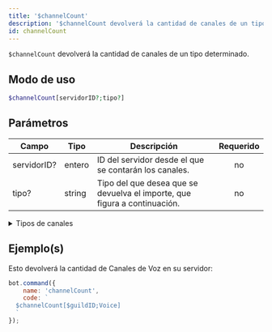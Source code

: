 ```yaml
---
title: '$channelCount'
description: '$channelCount devolverá la cantidad de canales de un tipo determinado.'
id: channelCount
---
```


`$channelCount` devolverá la cantidad de canales de un tipo determinado.

## Modo de uso

```php
$channelCount[servidorID?;tipo?]
```

## Parámetros

| Campo       | Tipo   | Descripción                                                               | Requerido |
| ----------- | ------ | ------------------------------------------------------------------------- |:---------:|
| servidorID? | entero | ID del servidor desde el que se contarán los canales.                     |    no     |
| tipo?       | string | Tipo del que desea que se devuelva el importe, que figura a continuación. |    no     |

<details>
  <summary>Tipos de canales</summary>

| Tipo de canal            |                    |
| ------------------------ | ------------------ |
| Canal de texto           | Text               |
| Canal de voz             | Voice              |
| Categoría                | Category           |
| Canal de escenario       | Stage              |
| Hilo privado             | PrivateThread      |
| Hilo público             | PublicThread       |
| Forum                    | Forum              |
| Hilo de anuncio          | AnnouncementThread |
| Canal de anuncio         | Announcement       |
| Home                     | GuildDirectory     |
| Canal NSFW               | NSFW               |
| Mensaje directo          | DM                 |
| Todos los tipos de canal | all                |

</details>

## Ejemplo(s)

Esto devolverá la cantidad de Canales de Voz en su servidor:

```javascript
bot.command({
    name: 'channelCount',
    code: `
  $channelCount[$guildID;Voice]
  `
});
```

